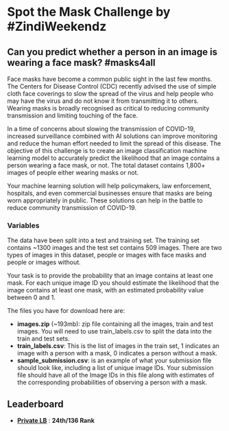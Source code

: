 # Spot the Mask Challenge by #ZindiWeekendz

## Can you predict whether a person in an image is wearing a face mask? #masks4all

Face masks have become a common public sight in the last few months. The Centers for Disease Control (CDC) recently advised the use of simple cloth face coverings to slow the spread of the virus and help people who may have the virus and do not know it from transmitting it to others. Wearing masks is broadly recognised as critical to reducing community transmission and limiting touching of the face.

In a time of concerns about slowing the transmission of COVID-19, increased surveillance combined with AI solutions can improve monitoring and reduce the human effort needed to limit the spread of this disease. The objective of this challenge is to create an image classification machine learning model to accurately predict the likelihood that an image contains a person wearing a face mask, or not. The total dataset contains 1,800+ images of people either wearing masks or not.

Your machine learning solution will help policymakers, law enforcement, hospitals, and even commercial businesses ensure that masks are being worn appropriately in public. These solutions can help in the battle to reduce community transmission of COVID-19.

### Variables
The data have been split into a test and training set. The training set contains ~1300 images and the test set contains 509 images. There are two types of images in this dataset, people or images with face masks and people or images without.

Your task is to provide the probability that an image contains at least one mask. For each unique image ID you should estimate the likelihood that the image contains at least one mask, with an estimated probability value between 0 and 1.

The files you have for download here are:
* **images.zip** (~193mb): zip file containing all the images, train and test images. You will need to use train_labels.csv to split the data into the train and test sets.
* **train_labels.csv**: This is the list of images in the train set, 1 indicates an image with a person with a mask, 0 indicates a person without a mask.
* **sample_submission.csv**: is an example of what your submission file should look like, including a list of unique image IDs. Your submission file should have all of the Image IDs in this file along with estimates of the corresponding probabilities of observing a person with a mask.

## Leaderboard

* **[Private LB](https://zindi.africa/hackathons/spot-the-mask-challenge/leaderboard)** : **24th/136 Rank**
